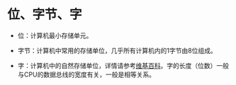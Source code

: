  

# 位、字节、字

* 位：计算机最小存储单元。

* 字节：计算机中常用的存储单位，几乎所有计算机内的1字节由8位组成。

* 字：计算机中的自然存储单位，详情请参考[维基百科](https://www.wikiwand.com/en/Word_(computer_architecture))。字的长度（位数）一般与CPU的数据总线的宽度有关，一般是相等关系。


